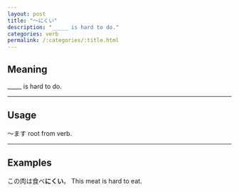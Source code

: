 ```yaml
---
layout: post
title: "〜にくい"
description: "_____ is hard to do."
categories: verb
permalink: /:categories/:title.html
---
```


## Meaning

_____ is hard to do.

---

## Usage

〜ます root from verb.

---

## Examples

この肉は食べ**にくい**。
This meat is hard to eat.